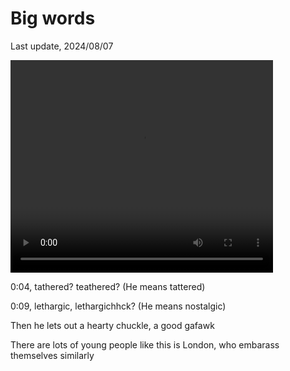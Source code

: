 # Big words

Last update, 2024/08/07

<video align="center" width="420" height="340" controls>
<source src=".vid/nike_pouch.webm" type="video/webm">
</video>

0:04, tathered? teathered? (He means tattered)

0:09, lethargic, lethargichhck? (He means nostalgic)

Then he lets out a hearty chuckle, a good gafawk

There are lots of young people like this is London, who embarass themselves similarly 
